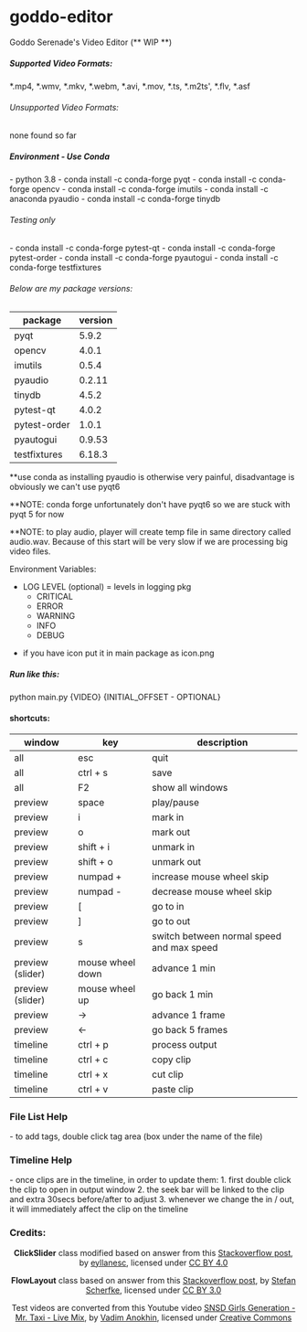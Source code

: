   # goddo-editor
  Goddo Serenade's Video Editor  (** WIP **)
  
  <h5>Supported Video Formats:</h5>
  *.mp4, *.wmv, *.mkv, *.webm, *.avi, *.mov, *.ts, *.m2ts', *.flv, *.asf

  <h6>Unsupported Video Formats:</h6>
  none found so far
  
  <h5>Environment - Use Conda</h5>
  - python 3.8
  - conda install -c conda-forge pyqt
  - conda install -c conda-forge opencv
  - conda install -c conda-forge imutils
  - conda install -c anaconda pyaudio
  - conda install -c conda-forge tinydb

  <h6>Testing only</h6>
  - conda install -c conda-forge pytest-qt
  - conda install -c conda-forge pytest-order
  - conda install -c conda-forge pyautogui
  - conda install -c conda-forge testfixtures

  <h6>Below are my package versions:</h6>

  | package |  version |
  | --- | ------------ |
  | pyqt | 5.9.2  |
  | opencv | 4.0.1  |
  | imutils | 0.5.4  |
  | pyaudio | 0.2.11  |
  | tinydb | 4.5.2  |
  | pytest-qt | 4.0.2  |
  | pytest-order | 1.0.1  |
  | pyautogui | 0.9.53  |
  | testfixtures | 6.18.3  |

  **use conda as installing pyaudio is otherwise very painful, disadvantage is obviously we can't use pyqt6
  
  **NOTE: conda forge unfortunately don't have pyqt6 so we are stuck with pyqt 5 for now
  
  **NOTE: to play audio, player will create temp file in same directory called audio.wav.
  Because of this start will be very slow if we are processing big video files.
  
  Environment Variables:
  - LOG LEVEL (optional) = levels in logging pkg
      - CRITICAL
      - ERROR
      - WARNING
      - INFO
      - DEBUG
  
  * if you have icon put it in main package as icon.png
  
  <h5>Run like this:</h5>
  python main.py {VIDEO} {INITIAL_OFFSET - OPTIONAL}
  
  <h4>shortcuts:</h4>
  
  | window |  key | description  |
  | --- | ------------ | ------------ |
  | all | esc  | quit  |
  | all | ctrl + s  | save  |
  | all | F2  | show all windows  |
  | preview | space  | play/pause  |
  | preview | i  | mark in  |
  | preview | o  | mark out  |
  | preview | shift + i  | unmark in  |
  | preview | shift + o  | unmark out  |
  | preview | numpad +  | increase mouse wheel skip  |
  | preview | numpad -  | decrease mouse wheel skip  |
  | preview | [  |  go to in |
  | preview | ]  |  go to out |
  | preview | s  | switch between normal speed and max speed  |
  | preview (slider) | mouse wheel down  |  advance 1 min |
  | preview (slider) | mouse wheel up  |  go back 1 min |
  | preview | ->  |  advance 1 frame |
  | preview | <-  |  go back 5 frames |
  | timeline | ctrl + p  | process output  |
  | timeline | ctrl + c  | copy clip |
  | timeline | ctrl + x  | cut clip |
  | timeline | ctrl + v  | paste clip |
  
  <h3>File List Help</h3>
  - to add tags, double click tag area (box under the name of the file)

  <h3>Timeline Help</h3>
  - once clips are in the timeline, in order to update them:
    1. first double click the clip to open in output window
    2. the seek bar will be linked to the clip and extra 30secs before/after to adjust
    3. whenever we change the in / out, it will immediately affect the clip on the timeline

  <h3>Credits:</h3>
  <p style="text-align: center;"><span style="font-weight: 400;"><strong>ClickSlider</strong> class modified based on answer from this </span><a href="https://stackoverflow.com/questions/52689047/moving-qslider-to-mouse-click-position/52690011#52690011" target="_blank" rel="noopener noreferrer"><span style="font-weight: 400;">Stackoverflow post</span></a><span style="font-weight: 400;">, by </span><a href="https://stackoverflow.com/users/6622587/eyllanesc" target="_blank" rel="noopener noreferrer"><span style="font-weight: 400;">eyllanesc</span></a><span style="font-weight: 400;">, licensed under </span><a href="https://creativecommons.org/licenses/by-sa/4.0/" target="_blank" rel="noopener noreferrer"><span style="font-weight: 400;">CC BY 4.0</span></a></p>
  <p style="text-align: center;"><span style="font-weight: 400;"><b>FlowLayout</b> class based on answer from this </span><a href="https://stackoverflow.com/questions/46681266/qscrollarea-with-flowlayout-widgets-not-resizing-properly/46727466#46727466" target="_blank" rel="noopener noreferrer"><span style="font-weight: 400;">Stackoverflow post</span></a><span style="font-weight: 400;">, by </span><a href="https://stackoverflow.com/users/3564517/stefan-scherfke" target="_blank" rel="noopener noreferrer"><span style="font-weight: 400;">Stefan Scherfke</span></a><span style="font-weight: 400;">, licensed under </span><a href="https://creativecommons.org/licenses/by-sa/3.0/" target="_blank" rel="noopener noreferrer"><span style="font-weight: 400;">CC BY 3.0</span></a></p>
  <p style="text-align: center;"><span style="font-weight: 400;">Test videos are converted from this Youtube video </span><a href="https://www.youtube.com/watch?v=PcAGFgycZ3s" target="_blank" rel="noopener noreferrer"><span style="font-weight: 400;">SNSD Girls Generation - Mr. Taxi - Live Mix</span></a><span style="font-weight: 400;">, by </span><a href="https://www.youtube.com/channel/UC5IWFlw9Idtd0F_mS2cJ8kw" target="_blank" rel="noopener noreferrer"><span style="font-weight: 400;">Vadim Anokhin</span></a><span style="font-weight: 400;">, licensed under </span><a href="https://www.youtube.com/t/creative_commons" target="_blank" rel="noopener noreferrer"><span style="font-weight: 400;">Creative Commons</span></a></p>
  